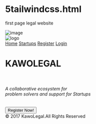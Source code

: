 # 5tailwindcss.html
first page legal website
<!doctype html>
<html>
<head>
  <meta charset="UTF-8">
  <meta name="viewport" content="width=device-width, initial-scale=1.0">
  <script src="https://cdn.tailwindcss.com"></script>
  <title>My Law firm</title>
</head>
<body>
<div class="relative w-full h-[8rem] bg-bg-center mb-[1rem]">
  <img src="BG-LEGAL.jpg" alt="image" class="h-[35rem] w-[80rem] place-self-center mt-[2rem]">
  <div class="absolute bg-black/70 inset-0 h-[35rem] w-[80rem] place-self-center">
    <div class=" flex justify-between h-[5rem]">
         <div class=""><img src="lawlogo.jpg" alt="logo" class="h-[4rem] w-[6rem] pl-[1rem] pt-[1rem]"></div>
         <div class="block  flex space-x-2 justify-between h-[1rem] w-[2rem] flex gap-2 text-red-900 mr-[20rem] border-red-900">
         <a href="link" class="mt-[2rem] h-[2rem] w-[5rem] border-4 border-white rounded-2xl hover:border-red-900">Home</a>
         <a href="link" class="mt-[2rem] h-[2rem] w-[5rem] border-4 border-white  rounded-2xl hover:border-red-900">Startups</a>
         <a href="link" class="mt-[2rem] h-[2rem] w-[5rem] border-4 border-white rounded-2xl hover:border-red-900">Register</a>
         <a href="link" class="mt-[2rem] h-[2rem] w-[5rem] border-4 border-white rounded-2xl hover:border-red-900">Login</a>
         </div>
    </div>
    <div class="text-center space-y-4 pt-[8rem]">
      <h1 class=" text-white font-bold text-4xl">KAWOLEGAL</h1><br>
      <h6 class="text-white text-2xl text-center" >A collaborative ecosystem for <br>problem solvers and support for Startups</h6>
      <button class=" bg-blue-600 h-[3rem] w-[8rem] text-center text-bold text-white">Register Now!</button>
    </div>
</div>
<div class="bg-red-900 h-[4rem] w-[80rem] mb-[3rem] flex justify-between place place-self-center mt-[1rem]">
    <div class="text-white pl-[5rem] pt-[1rem]">&copy; 2017 KawoLegal.All Rights Reserved</div>
    <div class="block h-[1rem] w-[1rem]flex gap-2 pr-[5rem] pb-[1rem] pt-[1rem]">
        <a href="link"><ion-icon name="logo-twitter"></ion-icon></a>
        <a href="link"><ion-icon name="logo-facebook"></ion-icon></a>
        <a href="link"><ion-icon name="logo-linkedin"></ion-icon></a>
        <a href="link"><ion-icon name="logo-instagram"></ion-icon></a>
    </div>
  </div>
 <script type="module" src="https://unpkg.com/ionicons@7.1.0/dist/ionicons/ionicons.esm.js"></script>
<script nomodule src="https://unpkg.com/ionicons@7.1.0/dist/ionicons/ionicons.js"></script>
</body>
</html>
